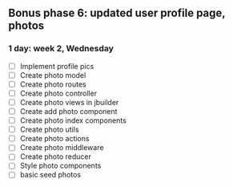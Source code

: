 ## Bonus phase 6: updated user profile page, photos
### 1 day: week 2, Wednesday

- [ ] Implement profile pics
- [ ] Create photo model
- [ ] Create photo routes
- [ ] Create photo controller
- [ ] Create photo views in jbuilder
- [ ] Create add photo component
- [ ] Create photo index components
- [ ] Create photo utils
- [ ] Create photo actions
- [ ] Create photo middleware
- [ ] Create photo reducer
- [ ] Style photo components
- [ ] basic seed photos
